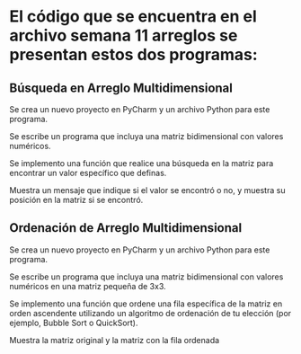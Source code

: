 # El código que se encuentra en el archivo semana 11 arreglos se presentan estos dos programas:

## Búsqueda en Arreglo Multidimensional

Se crea un nuevo proyecto en PyCharm y un archivo Python para este programa.

Se escribe un programa que incluya una matriz bidimensional con valores numéricos.

Se implemento una función que realice una búsqueda en la matriz para encontrar un valor específico que definas.

Muestra un mensaje que indique si el valor se encontró o no, y muestra su posición en la matriz si se encontró.

## Ordenación de Arreglo Multidimensional

Se crea un nuevo proyecto en PyCharm y un archivo Python para este programa.

Se escribe un programa que incluya una matriz bidimensional con valores numéricos en una matriz pequeña de 3x3.

Se implemento una función que ordene una fila específica de la matriz en orden ascendente utilizando un algoritmo de ordenación de tu elección (por ejemplo, Bubble Sort o QuickSort).

Muestra la matriz original y la matriz con la fila ordenada



